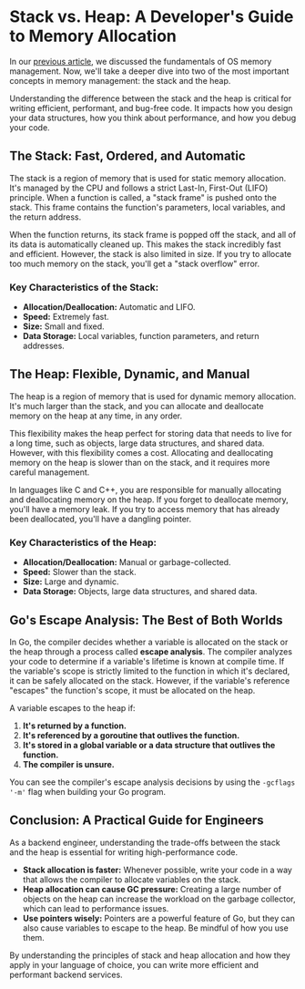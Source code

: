 # Stack vs. Heap: A Developer's Guide to Memory Allocation

In our [previous article](./OSMemoryManagement.md), we discussed the fundamentals of OS memory management. Now, we'll take a deeper dive into two of the most important concepts in memory management: the stack and the heap.

Understanding the difference between the stack and the heap is critical for writing efficient, performant, and bug-free code. It impacts how you design your data structures, how you think about performance, and how you debug your code.

## The Stack: Fast, Ordered, and Automatic

The stack is a region of memory that is used for static memory allocation. It's managed by the CPU and follows a strict Last-In, First-Out (LIFO) principle. When a function is called, a "stack frame" is pushed onto the stack. This frame contains the function's parameters, local variables, and the return address.

When the function returns, its stack frame is popped off the stack, and all of its data is automatically cleaned up. This makes the stack incredibly fast and efficient. However, the stack is also limited in size. If you try to allocate too much memory on the stack, you'll get a "stack overflow" error.

### Key Characteristics of the Stack:

*   **Allocation/Deallocation:** Automatic and LIFO.
*   **Speed:** Extremely fast.
*   **Size:** Small and fixed.
*   **Data Storage:** Local variables, function parameters, and return addresses.

## The Heap: Flexible, Dynamic, and Manual

The heap is a region of memory that is used for dynamic memory allocation. It's much larger than the stack, and you can allocate and deallocate memory on the heap at any time, in any order.

This flexibility makes the heap perfect for storing data that needs to live for a long time, such as objects, large data structures, and shared data. However, with this flexibility comes a cost. Allocating and deallocating memory on the heap is slower than on the stack, and it requires more careful management.

In languages like C and C++, you are responsible for manually allocating and deallocating memory on the heap. If you forget to deallocate memory, you'll have a memory leak. If you try to access memory that has already been deallocated, you'll have a dangling pointer.

### Key Characteristics of the Heap:

*   **Allocation/Deallocation:** Manual or garbage-collected.
*   **Speed:** Slower than the stack.
*   **Size:** Large and dynamic.
*   **Data Storage:** Objects, large data structures, and shared data.

## Go's Escape Analysis: The Best of Both Worlds

In Go, the compiler decides whether a variable is allocated on the stack or the heap through a process called **escape analysis**. The compiler analyzes your code to determine if a variable's lifetime is known at compile time. If the variable's scope is strictly limited to the function in which it's declared, it can be safely allocated on the stack. However, if the variable's reference "escapes" the function's scope, it must be allocated on the heap.

A variable escapes to the heap if:

1.  **It's returned by a function.**
2.  **It's referenced by a goroutine that outlives the function.**
3.  **It's stored in a global variable or a data structure that outlives the function.**
4.  **The compiler is unsure.**

You can see the compiler's escape analysis decisions by using the `-gcflags '-m'` flag when building your Go program.

## Conclusion: A Practical Guide for Engineers

As a backend engineer, understanding the trade-offs between the stack and the heap is essential for writing high-performance code.

*   **Stack allocation is faster:** Whenever possible, write your code in a way that allows the compiler to allocate variables on the stack.
*   **Heap allocation can cause GC pressure:** Creating a large number of objects on the heap can increase the workload on the garbage collector, which can lead to performance issues.
*   **Use pointers wisely:** Pointers are a powerful feature of Go, but they can also cause variables to escape to the heap. Be mindful of how you use them.

By understanding the principles of stack and heap allocation and how they apply in your language of choice, you can write more efficient and performant backend services.
